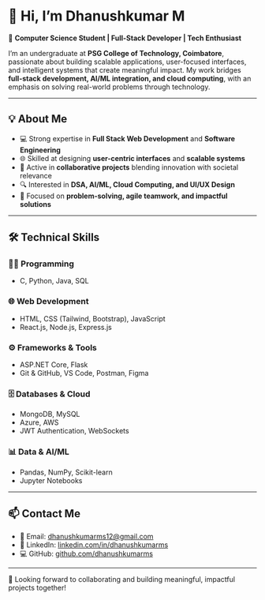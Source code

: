 # 👋 Hi, I’m Dhanushkumar M  

🚀 **Computer Science Student | Full-Stack Developer | Tech Enthusiast**  

I’m an undergraduate at **PSG College of Technology, Coimbatore**, passionate about building scalable applications, user-focused interfaces, and intelligent systems that create meaningful impact. My work bridges **full-stack development, AI/ML integration, and cloud computing**, with an emphasis on solving real-world problems through technology.  

---

## 💡 About Me  
- 💻 Strong expertise in **Full Stack Web Development** and **Software Engineering**  
- 🌐 Skilled at designing **user-centric interfaces** and **scalable systems**  
- 🤝 Active in **collaborative projects** blending innovation with societal relevance  
- 🔍 Interested in **DSA, AI/ML, Cloud Computing, and UI/UX Design**  
- 🎯 Focused on **problem-solving, agile teamwork, and impactful solutions**  

---

## 🛠️ Technical Skills  

### 🧑‍💻 Programming  
- C, Python, Java, SQL  

### 🌐 Web Development  
- HTML, CSS (Tailwind, Bootstrap), JavaScript  
- React.js, Node.js, Express.js  

### ⚙️ Frameworks & Tools  
- ASP.NET Core, Flask  
- Git & GitHub, VS Code, Postman, Figma  

### 🗄️ Databases & Cloud  
- MongoDB, MySQL  
- Azure, AWS  
- JWT Authentication, WebSockets  

### 📊 Data & AI/ML  
- Pandas, NumPy, Scikit-learn  
- Jupyter Notebooks  


---

## 📫 Contact Me

- 📧 Email: [dhanushkumarms12@gmail.com](mailto:dhanushkumarms12@gmail.com)  
- 💼 LinkedIn: [linkedin.com/in/dhanushkumarms](https://www.linkedin.com/in/dhanushkumarms/)  
- 💻 GitHub: [github.com/dhanushkumarms](https://github.com/dhanushkumarms)  

---

🎯 Looking forward to collaborating and building meaningful, impactful projects together!
